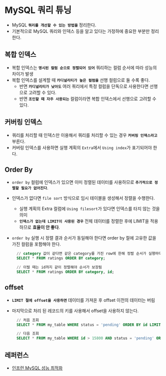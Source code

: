 # MySQL 쿼리 튜닝

- MySQL **`쿼리를 개선할 수 있는 방법을`** 정리한다.
- 기본적으로 MySQL 쿼리와 인덱스 등을 알고 있다는 가정하에 중요한 부분만 정리한다.

## 복합 인덱스

- 복합 인덱스는 **`명시된 컬럼 순으로 정렬되어 있어`** 쿼리하는 컬럼 순서에 따라 성능의 차이가 발생
- 복합 인덱스를 설계할 때 **`카디널리티가 높은 컬럼을`** 선행 컬럼으로 둘 수록 좋다.
  - 반면 **`카디널리티가 낮아도`** 여러 쿼리에서 특정 컬럼을 단독으로 사용한다면 선행으로 고려할 수 있다.
  - 반면 **`조인할 때 자주 사용되는`** 컬럼이라면 복합 인덱스에서 선행으로 고려할 수 있다.

## 커버링 인덱스

- 쿼리를 처리할 때 인덱스만 이용해서 쿼리를 처리할 수 있는 경우 **`커버링 인덱스라고`** 부른다.
- 커버링 인덱스를 사용하면 실행 계획의 `Extra`에서 `Using index`가 표기되어야 한다.

## Order By

- `order by` 컬럼에 인덱스가 있으면 이미 정렬된 데이터를 사용하므로 **`추가적으로 정렬할 필요가 없어진다`**.
- 인덱스가 없다면 `file sort` 방식으로 임시 테이블을 생성해서 정렬을 수행한다.
  - 실행 계획의 Extra 컬럼에 `Using filesort`가 있다면 인덱스를 타지 않는 것을 의미
  - **`인덱스가 없는데 LIMIT이 사용된 경우`** 전체 데이터를 정렬한 후에 LIMIT을 적용하므로 **효율이 안 좋다**.
- `order by` 실행 시 정렬 결과 순서가 동일해야 한다면 order by 절에 고유한 값을 가진 컬럼을 포함해야 한다.

  ```sql
    // category 값이 같다면 같은 category를 가진 row에 한해 정렬 순서가 실행마다 달라질 수 있음
    SELECT * FROM ratings ORDER BY category;

    // 이럴 때는 id까지 같이 정렬해야 순서가 보장됨
    SELECT * FROM ratings ORDER BY category, id;
  ```

## offset

- **`LIMIT 절에 offset을 사용하면`** 데이터를 가져온 후 offset 이전의 데이터는 버림
- 마지막으로 처리 된 레코드의 키를 사용해서 offset을 사용하지 않는다.

  ```sql
    // 처음 조회
    SELECT * FROM my_table WHERE status = 'pending' ORDER BY id LIMIT 10000;

    // 다음 조회
    SELECT * FROM my_table WHERE id > 15800 AND status = 'pending' ORDER BY id LIMIT 10000;
  ```

## 레퍼런스

- [인프런 MySQL 성능 최적화](https://www.inflearn.com/course/mysql-%EC%84%B1%EB%8A%A5-%EC%B5%9C%EC%A0%81%ED%99%94)

